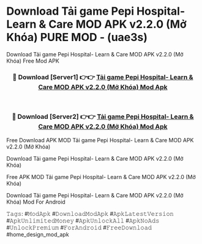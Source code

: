 # Download Tải game Pepi Hospital- Learn & Care MOD APK v2.2.0 (Mở Khóa) PURE MOD - (uae3s)
Download Tải game Pepi Hospital- Learn & Care MOD APK v2.2.0 (Mở Khóa) Free Mod APK

<div align="center">
<h3>🔴 Download [Server1] 👉👉 <a href="https://apk-comot.site?title=Tải_game_Pepi_Hospital-_Learn_&_Care_MOD_APK_v2.2.0_(Mở_Khóa)">Tải game Pepi Hospital- Learn & Care MOD APK v2.2.0 (Mở Khóa) Mod Apk</a></h3><br>

<h3>🔴 Download [Server2] 👉👉 <a href="https://apk-comot.site?title=Tải_game_Pepi_Hospital-_Learn_&_Care_MOD_APK_v2.2.0_(Mở_Khóa)">Tải game Pepi Hospital- Learn & Care MOD APK v2.2.0 (Mở Khóa) Mod Apk</a></h3>
</div>


Free Download APK MOD Tải game Pepi Hospital- Learn & Care MOD APK v2.2.0 (Mở Khóa)

Download Tải game Pepi Hospital- Learn & Care MOD APK v2.2.0 (Mở Khóa) 

Free APK MOD Tải game Pepi Hospital- Learn & Care MOD APK v2.2.0 (Mở Khóa) 

Download Tải game Pepi Hospital- Learn & Care MOD APK v2.2.0 (Mở Khóa) Mod For Android

𝚃𝚊𝚐𝚜: #𝙼𝚘𝚍𝙰𝚙𝚔 #𝙳𝚘𝚠𝚗𝚕𝚘𝚊𝚍𝙼𝚘𝚍𝙰𝚙𝚔 #𝙰𝚙𝚔𝙻𝚊𝚝𝚎𝚜𝚝𝚅𝚎𝚛𝚜𝚒𝚘𝚗 #𝙰𝚙𝚔𝚄𝚗𝚕𝚒𝚖𝚒𝚝𝚎𝚍𝙼𝚘𝚗𝚎𝚢 #𝙰𝚙𝚔𝚄𝚗𝚕𝚘𝚌𝚔𝙰𝚕𝚕 #𝙰𝚙𝚔𝙽𝚘𝙰𝚍𝚜 #𝚄𝚗𝚕𝚘𝚌𝚔𝙿𝚛𝚎𝚖𝚒𝚞𝚖 #𝙵𝚘𝚛𝙰𝚗𝚍𝚛𝚘𝚒𝚍 #𝙵𝚛𝚎𝚎𝙳𝚘𝚠𝚗𝚕𝚘𝚊𝚍 #home_design_mod_apk